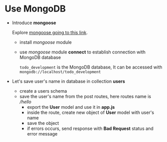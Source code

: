 # Use MongoDB

* Introduce **mongoose**

  Explore [mongoose going to this link](http://mongoosejs.com/docs).
  
  * install *mongoose* module
  * use *mongoose* module **connect** to establish connection with MongoDB database
    
    `todo_development` is the MongoDB database, It can be accessed with `mongodb://localhost/todo_development`

* Let's save user's name in database in collection **users**
  
  * create a users schema
  * save the user's name from the post routes, here routes name is */hello*
    * export the **User** model and use it in **app.js**
    * inside the route, create new object of **User** model with user's name
    * save the object
    * if errors occurs, send response with **Bad Request** status and error message
    